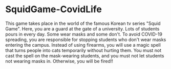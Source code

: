 # SquidGame-CovidLife

This game takes place in the world of the famous Korean tv series "Squid Game". Here, you are a guard at the gate of a university. Lots of students pours in every day. Some wear masks and some don't. To avoid COVID-19 spreading, you are responsible for stopping students who don't wear masks entering the campus. Instead of using firearms, you will use a magic spell that turns people into cats temporarily without hurting them. You must not cast the spell on the mask-wearing students, and you must not let students not wearing masks in. Otherwise, you will be fired!!